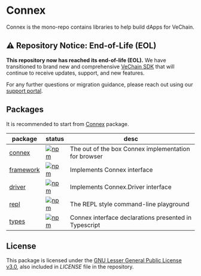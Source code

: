 # Connex

Connex is the mono-repo contains libraries to help build dApps for VeChain.

## ⚠️ Repository Notice: End-of-Life (EOL)

**This repository now has reached its end-of-life (EOL).** We have transitioned to brand new and comprehensive [VeChain SDK](https://github.com/vechain/vechain-sdk-js) that will continue to receive updates, support, and new features.

For any further questions or migration guidance, please reach out using our [support portal](https://support.vechain.org/support/home).

## Packages

It is recommended to start from [Connex](packages/connex) package.

| package | status | desc |
| - | - | - |
| [connex](packages/connex) | [![npm](https://badge.fury.io/js/%40vechain%2Fconnex.svg)](https://badge.fury.io/js/%40vechain%2Fconnex) | The out of the box Connex implementation for browser |
| [framework](packages/framework) | [![npm](https://badge.fury.io/js/%40vechain%2Fconnex-framework.svg)](https://badge.fury.io/js/%40vechain%2Fconnex-framework) | Implements Connex interface |
| [driver](packages/driver) | [![npm](https://badge.fury.io/js/%40vechain%2Fconnex-driver.svg)](https://badge.fury.io/js/%40vechain%2Fconnex-driver) | Implements Connex.Driver interface |
| [repl](packages/repl) | [![npm](https://badge.fury.io/js/%40vechain%2Fconnex-repl.svg)](https://badge.fury.io/js/%40vechain%2Fconnex-repl) | The REPL style command-line playground |
| [types](packages/types) | [![npm](https://badge.fury.io/js/%40vechain%2Fconnex-types.svg)](https://badge.fury.io/js/%40vechain%2Fconnex-types) | Connex interface declarations presented in Typescript |

## License

This package is licensed under the
[GNU Lesser General Public License v3.0](https://www.gnu.org/licenses/lgpl-3.0.html), also included in *LICENSE* file in the repository.
